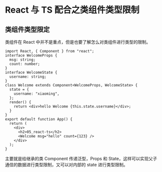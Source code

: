 # React 与 TS 配合之类组件类型限制

## 类组件类型限定

类组件在 React 中并不是重点，但是也要了解怎么对类组件进行类型的限制。

```tsx
import React, { Component } from "react";
interface WelcomeProps {
  msg: string;
  count: number;
}
interface WelcomeState {
  username: string;
}
class Welcome extends Component<WelcomeProps, WelcomeState> {
  state = {
    username: "xiaoming",
  };
  render() {
    return <div>hello Welcome {this.state.username}</div>;
  }
}
export default function App() {
  return (
    <div>
      <h2>05_react-ts</h2>
      <Welcome msg="hello" count={123} />
    </div>
  );
}
```

主要就是给继承的类 Component 传递泛型，Props 和 State，这样可以实现父子通信的数据进行类型限制，又可以对内部的 state 进行类型限制。
